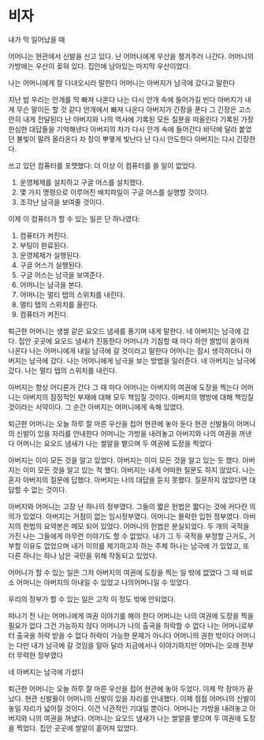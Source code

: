 # 비자

내가 막 일어났을 때

어머니는 현관에서 신발을 신고 있다. 난 어머니에게 우산을 챙겨주러 나간다. 어머니의 가방에는 우산이 꽂혀 있다. 집안에 남아있는 마지막 우산이었다.

나는 어머니에게 잘 다녀오시라 말한다 어머니는 아버지가 남극에 갔다고 말한다

지난 밤 우리는 안개를 막 빠져 나온다 나는 다시 안개 속에 들어가길 빈다 아버지가 내게 무슨 말이든 할 것 같다 안개에서 빠져 나온다 아버지가 긴장을 푼다 그 긴장은 고스란히 내게 전달된다 난 아버지와 나의 역사에 기록된 모든 질문을 떠올린다 기록된 가장 한심한 대답들을 기억해낸다 아버지의 차가 다시 안개 속에 들어간다 바닥에 달라 붙었던 불빛이 말려 올라온다 차 창이 뿌옇게 빛난다 난 다시 안도한다 아버지는 다시 긴장한다.

쓰고 있던 컴퓨터를 포맷했다: 더 이상 이 컴퓨터를 쓸 일이 없었다.

1. 운영체제를 설치하고 구글 어스를 설치했다.
2. 몇 가지 명령으로 이루어진 배치파일이 구글 어스를 실행할 것이다.
3. 조각난 남극을 보여줄 것이다.

이제 이 컴퓨터가 할 수 있는 일은 단 하나였다:

1. 컴퓨터가 켜진다.
2. 부팅이 완료된다.
3. 운영체제가 실행된다.
4. 구글 어스가 실행된다.
5. 구글 어스는 남극을 보여준다.
6. 어머니는 남극을 본다.
7. 어머니는 멀티 탭의 스위치를 내린다.
8. 멀티 탭의 스위치를 올린다.
9. 컴퓨터가 켜진다.

퇴근한 어머니는 생쌀 같은 요오드 냄새를 풍기며 내게 말한다. 네 아버지는 남극에 갔다. 집안 곳곳에 요오드 냄새가 진동한다 어머니가 기침할 때 마다 하얀 쌀밥이 쏟아져 나온다 나는 어머니에게 내일 남극에 갈 것이라고 말한다 어머니는 잠시 생각하더니 아버지는 남극에 갔다. 나는 어머니에게 남극을 보는 방법을 일러준다. 네 아버지는 남극에 갔다. 나는 멀티 탭의 스위치를 내린다.

아버지는 항상 어디론가 간다 그 때 마다 어머니는 아버지의 여권에 도장을 찍는다 어머니는 아버지의 잠정적인 부재에 대해 모두 책임질 것이다. 아버지의 행방에 대해 책임질 것이라는 서약이다. 그 순간 아버지는 어머니에게 속해 있었다.

퇴근한 어머니는 오늘 하루 잘 마른 우산을 접어 현관에 놓아 둔다 현관 신발들이 어머니의 신발이 있을 자리를 안내한다 어머니는 가방을 내려놓고 아버지와 나의 여권을 꺼낸다 어머니는 요오드 냄새가 나는 쌀알을 뱉으며 두 여권에 도장을 찍었다

아버지는 이미 모든 것을 알고 있었다. 아버지는 이미 모든 것을 알고 있는 듯 했다. 아버지는 이미 모든 것을 알고 있는 척 했다. 아버지는 내게 어떠한 질문도 하지 않았다. 나는 혼자 아버지의 질문에 답했다. 아버지는 나의 대답을 듣지 못했다. 질문하지 않았다면 대답할 수 없는 것이다.

아버지와 어머니는 고장 난 하나의 정부였다. 그들의 짧은 헌법은 짧다는 것에 커다란 의의가 있었다. 아버지는 거점이 없는 임시정부였다. 어머니는 몰락한 입헌 정부였다. 아버지의 헌법의 요약본은 메모 되어 있었다. 어머니의 헌법은 분실되었다. 두 개의 국적을 가진 나는 그들에게 아무런 이야기도 할 수 없었다. 내가 그 두 국적을 부정할 근거도, 거부할 이유도 없었으며 내가 이의를 제기하고자 하는 주체 하나는 남극에 가 있었고, 또 다른 하나는 하나 남은 국민을 위해 작동되고 있었다.

어머니가 할 수 있는 일은 그저 아버지의 여권에 도장을 찍는 일 밖에 없었다 그 때 비로소 어머니는 아버지의 아내일 수 있었고 나의어머니일 수 있었다.

우리의 정부가 할 수 있는 일은 고작 이 정도 밖에 안되었다.

떠나기 전 나는 어머니에게 여권 이야기를 해야 한다 어머니는 나의 여권에 도장을 찍을 필요가 없다 그건 가능하지 않다 어머니가 나의 출국을 허락할 수 없다 나는 어머니로부터 출국을 허락 받을 수 없다 허락이 가능한 문제가 아니다 어머니의 권한 밖이다 어머니는 다만 내가 남극에 갈 것임을 알아 달라 지금에서나 이야기하지만 어머니는 오래 전부터 무력한 정부였다

네 아버지는 남극에 가셨다

퇴근한 어머니는 오늘 하루 잘 마른 우산을 접어 현관에 놓아 두었다. 이제 막 장마가 끝났다. 현관 신발들이 어머니의 신발이 있을 자리를 안내했다. 이제 점점 어머니의 신발이 놓일 자리가 넓어질 것이다. 이건 낙관적인 기대일 뿐이다. 어머니는 가방을 내려놓고 아버지와 나의 여권을 꺼냈다. 어머니는 요오드 냄새가 나는 쌀알을 뱉으며 두 여권에 도장을 찍었다. 집안 곳곳에 쌀알이 흩어져 있었다.
